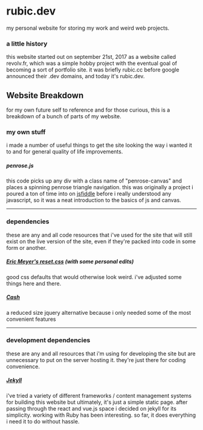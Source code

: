 # rubic.dev
my personal website for storing my work and weird web projects.

### a little history
this website started out on september 21st, 2017 as a website called revolv.fr, which was a simple hobby project with the eventual goal of becoming a sort of portfolio site. it was briefly rubic.cc before google announced their .dev domains, and today it's rubic.dev.

## Website Breakdown
for my own future self to reference and for those curious, this is a breakdown of a bunch of parts of my website.

### my own stuff
i made a number of useful things to get the site looking the way i wanted it to and for general quality of life improvements.

##### penrose.js
this code picks up any div with a class name of "penrose-canvas" and places a spinning penrose triangle navigation. this was originally a project i poured a ton of time into on [jsfiddle](https://jsfiddle.net/) before i really understood any javascript, so it was a neat introduction to the basics of js and canvas.

---

### dependencies
these are any and all code resources that i've used for the site that will still exist on the live version of the site, even if they're packed into code in some form or another.

##### [Eric Meyer's reset.css](https://meyerweb.com/eric/tools/css/reset/) (with some personal edits)
good css defaults that would otherwise look weird. i've adjusted some things here and there.

##### [Cash](https://github.com/kenwheeler/cash)
a reduced size jquery alternative because i only needed some of the most convenient features

---

### development dependencies
these are any and all resources that i'm using for developing the site but are unnecessary to put on the server hosting it. they're just there for coding convenience.

##### [Jekyll](https://jekyllrb.com/)
i've tried a variety of different frameworks / content management systems for building this website but ultimately, it's just a simple static page. after passing through the react and vue.js space i decided on jekyll for its simplicity. working with Ruby has been interesting. so far, it does everything i need it to do without hassle.
